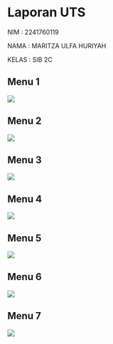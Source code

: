 # Laporan UTS
NIM : 2241760119

NAMA : MARITZA ULFA HURIYAH

KELAS : SIB 2C


## Menu 1
<img src = "Menu1.png">

## Menu 2
<img src = "Menu2.png">

## Menu 3
<img src = "Menu3.png">

## Menu 4
<img src = "Menu4.png">

## Menu 5
<img src = "Menu5.png">

## Menu 6
<img src = "Menu6.png">

## Menu 7
<img src = "Menu7.png">